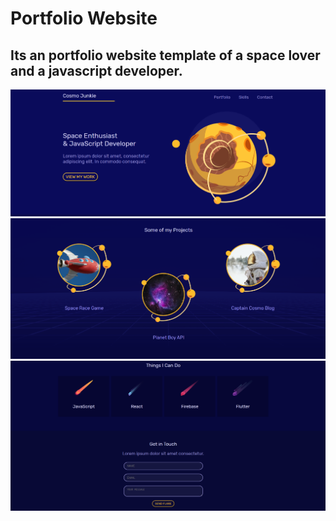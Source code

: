 # Portfolio Website 

## Its an portfolio website template of a space lover and a javascript developer.
<img src="https://github.com/ankithans/Portfolio-Website-Mobile-First/blob/master/screenshots/Annotation%202020-07-25%20151148.png?raw=true" > 
<img src="https://github.com/ankithans/Portfolio-Website-Mobile-First/blob/master/screenshots/Annotation%202020-07-25%20151214.png?raw=true" > 
<img src="https://github.com/ankithans/Portfolio-Website-Mobile-First/blob/master/screenshots/Annotation%202020-07-25%20151235.png?raw=true" > 


